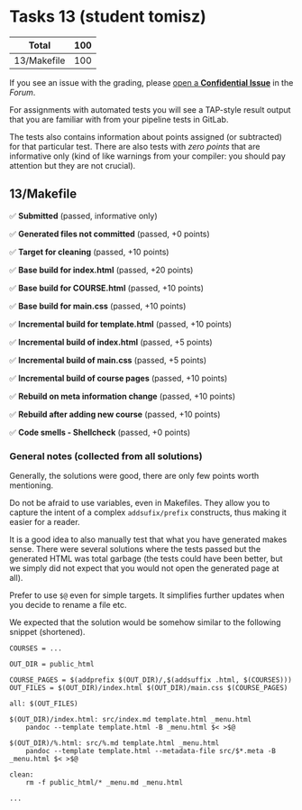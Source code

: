 # Tasks 13 (student tomisz)

| Total                                            |   100 |
|--------------------------------------------------|------:|
| 13/Makefile                                      |   100 |

If you see an issue with the grading, please
[open a **Confidential Issue**](https://gitlab.mff.cuni.cz/teaching/nswi177/2022/common/forum/-/issues/new?issue[confidential]=true&issue[title]=Grading+Tasks+13)
in the _Forum_.


For assignments with automated tests you will see a TAP-style result output
that you are familiar with from your pipeline tests in GitLab.

The tests also contains information about points assigned (or subtracted)
for that particular test. There are also tests with _zero points_ that
are informative only (kind of like warnings from your compiler: you
should pay attention but they are not crucial).

## 13/Makefile

✅ **Submitted** (passed, informative only)

✅ **Generated files not committed** (passed, +0 points)

✅ **Target for cleaning** (passed, +10 points)

✅ **Base build for index.html** (passed, +20 points)

✅ **Base build for COURSE.html** (passed, +10 points)

✅ **Base build for main.css** (passed, +10 points)

✅ **Incremental build for template.html** (passed, +10 points)

✅ **Incremental build of index.html** (passed, +5 points)

✅ **Incremental build of main.css** (passed, +5 points)

✅ **Incremental build of course pages** (passed, +10 points)

✅ **Rebuild on meta information change** (passed, +10 points)

✅ **Rebuild after adding new course** (passed, +10 points)

✅ **Code smells - Shellcheck** (passed, +0 points)



### General notes (collected from all solutions)

Generally, the solutions were good, there are only few points worth
mentioning.

Do not be afraid to use variables, even in Makefiles. They allow you to
capture the intent of a complex `addsufix/prefix` constructs, thus making
it easier for a reader.

It is a good idea to also manually test that what you have generated
makes sense. There were several solutions where the tests passed but the
generated HTML was total garbage (the tests could have been better, but
we simply did not expect that you would not open the generated page
at all).

Prefer to use `$@` even for simple targets. It simplifies further updates
when you decide to rename a file etc.

We expected that the solution would be somehow similar to the following
snippet (shortened).

```make
COURSES = ...

OUT_DIR = public_html

COURSE_PAGES = $(addprefix $(OUT_DIR)/,$(addsuffix .html, $(COURSES)))
OUT_FILES = $(OUT_DIR)/index.html $(OUT_DIR)/main.css $(COURSE_PAGES)

all: $(OUT_FILES)

$(OUT_DIR)/index.html: src/index.md template.html _menu.html
    pandoc --template template.html -B _menu.html $< >$@

$(OUT_DIR)/%.html: src/%.md template.html _menu.html
    pandoc --template template.html --metadata-file src/$*.meta -B _menu.html $< >$@

clean:
    rm -f public_html/* _menu.md _menu.html

...
```


